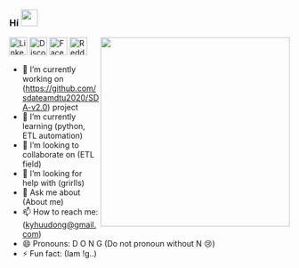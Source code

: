 ### Hí <img src="https://raw.githubusercontent.com/aemmadi/aemmadi/master/wave.gif" width="30px">
<a href="#">
	<img width=340 align="right" src="https://media1.tenor.com/images/cbcd5f63e5a6ec51b1d1e00273ee7107/tenor.gif?itemid=12580762">
</a>
<p align="left">
  <a href="https://linkedin.com/in/huu-dong/" target="_blank"><img alt="LinkedIn" title="LinkedIn" height="32" width="32" src="https://raw.githubusercontent.com/peterthehan/peterthehan/master/assets/linkedin.svg"></a>
  <a href="https://discord.gg/dE2vbfSC" target="_blank"><img alt="Discord - Miku#0039" title="Discord - Miku#0039" height="32" width="32" src="https://raw.githubusercontent.com/peterthehan/peterthehan/master/assets/discord.svg"></a>
  <a href="https://facebook.com/huu.dong.1" target="_blank"><img alt="Facebook" title="Facebook" height="32" width="32" src="https://raw.githubusercontent.com/peterthehan/peterthehan/master/assets/facebook.svg"></a>
  <a href="https://www.reddit.com/user/ykgnod" target="_blank"><img alt="Reddit" title="Reddit" height="32" width="32" src="https://raw.githubusercontent.com/peterthehan/peterthehan/master/assets/reddit.svg"></a>  
</p>

- 🔭 I’m currently working on (https://github.com/sdateamdtu2020/SDA-v2.0) project
- 🌱 I’m currently learning (python, ETL automation)
- 👯 I’m looking to collaborate on (ETL field)
- 🤔 I’m looking for help with (grirlls)
- 💬 Ask me about (About me)
- 📫 How to reach me: (kyhuudong@gmail.com)
- 😄 Pronouns: D O N G (Do not pronoun without N 😢)
- ⚡ Fun fact: (Iam !g..)

